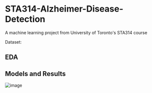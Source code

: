 # STA314-Alzheimer-Disease-Detection
A machine learning project from University of Toronto's STA314 course

Dataset:

## EDA

## Models and Results

![image](https://github.com/user-attachments/assets/78db15c9-defb-4cab-888c-11cf7c57373c)
